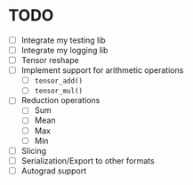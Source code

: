 # TODO
- [ ] Integrate my testing lib
- [ ] Integrate my logging lib
- [ ] Tensor reshape
- [ ] Implement support for arithmetic operations
    - [ ] `tensor_add()`
    - [ ] `tensor_mul()`
- [ ] Reduction operations
    - [ ] Sum
    - [ ] Mean
    - [ ] Max
    - [ ] Min
- [ ] Slicing
- [ ] Serialization/Export to other formats
- [ ] Autograd support
